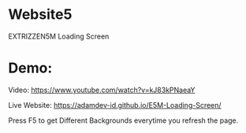 # Website5
EXTRIZZEN5M Loading Screen


# Demo: 
Video:
https://www.youtube.com/watch?v=kJ83kPNaeaY

Live Website:
https://adamdev-id.github.io/E5M-Loading-Screen/

Press F5 to get Different Backgrounds everytime you refresh the page.
